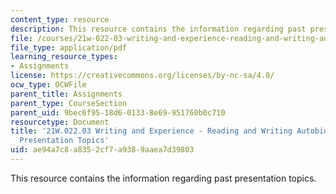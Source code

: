 ```yaml
---
content_type: resource
description: This resource contains the information regarding past presentation topics.
file: /courses/21w-022-03-writing-and-experience-reading-and-writing-autobiography-spring-2014/ae94a7c8a8352cf7a9389aaea7d39803_MIT21W_022_03S14_OralTopic.pdf
file_type: application/pdf
learning_resource_types:
- Assignments
license: https://creativecommons.org/licenses/by-nc-sa/4.0/
ocw_type: OCWFile
parent_title: Assignments
parent_type: CourseSection
parent_uid: 9bec6f95-18d6-0133-8e69-951760b0c710
resourcetype: Document
title: '21W.022.03 Writing and Experience - Reading and Writing Autobiography: Past
  Presentation Topics'
uid: ae94a7c8-a835-2cf7-a938-9aaea7d39803
---
```

This resource contains the information regarding past presentation topics.